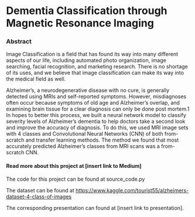 # Dementia Classification through Magnetic Resonance Imaging

### Abstract

Image Classification is a field that has found its way into many different aspects of our life, including automated photo organization, image searching, facial recognition, and marketing research. There is no shortage of its uses, and we believe that image classification can make its way into the medical field as well.

Alzheimer’s, a neurodegenerative disease with no cure, is generally detected using MRIs and self-reported symptoms. However, misdiagnoses often occur because symptoms of old age and Alzheimer’s overlap, and examining brain tissue for a clear diagnosis can only be done post mortem.1 In hopes to better this process, we built a neural network model to classify severity levels of Alzheimer’s dementia to help doctors take a second look and improve the accuracy of diagnosis. To do this, we used MRI image sets with 4 classes and Convolutional Neural Networks (CNN) of both from-scratch and transfer learning methods. The method we found that most accurately predicted Alzheimer’s classes from MRI scans was a from-scratch CNN.

#### Read more about this project at [insert link to Medium]

The code for this project can be found at source_code.py

The dataset can be found at https://www.kaggle.com/tourist55/alzheimers-dataset-4-class-of-images

The corresponding presentation can found at [insert link to presentation].
